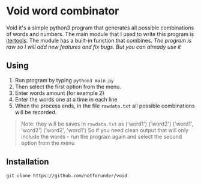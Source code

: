 # Void word combinator
Void it's a simple python3 program that generates all possible combinations of words and numbers. 
The main module that I used to write this program is [itertools](https://docs.python.org/3.9/library/itertools.html). The module has a built-in function that combines. _The program is raw so I will add new features and fix bugs. But you can already use it_

## Using
1. Run program by typing ```python3 main.py```
2. Then select the first option from the menu.
3. Enter words amount (for example 2)
4. Enter the words one at a time in each line
5. When the process ends, in the file ```rawdata.txt``` all possible combinations will be recorded.
> Note: they will be saves in ```rawdata.txt``` as
> ('word1')
> ('word2')
> ('word1', 'word2')
> ('word2', 'word1')
> So if you need clean output that will only include the words - run the program again and select the second option from the menu
 
## Installation
```git clone https://github.com/notforunder/void```

